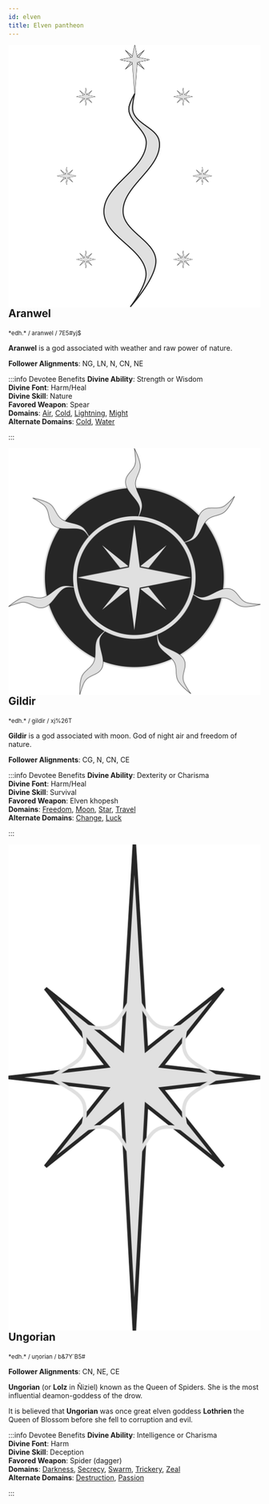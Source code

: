 ```yaml
---
id: elven
title: Elven pantheon
---
```


<img alt="Aranwel symbol" src="/img/gods/aranwel.svg" align="right" class="god-img"/>

## Aranwel
<!-- aran gwelu -->

<small>
*edh.*  / aranwel / <span class="tengwar-elf-font">7E5#yj$</span>  
</small>

**Aranwel** is a god associated with weather and raw power of nature.

**Follower Alignments**: NG, LN, N, CN, NE

:::info Devotee Benefits
**Divine Ability**: Strength or Wisdom  
**Divine Font**: Harm/Heal  
**Divine Skill**: Nature  
**Favored Weapon**: Spear  
**Domains**: [Air](https://2e.aonprd.com/Domains.aspx?ID=2), [Cold](https://2e.aonprd.com/Domains.aspx?ID=41), [Lightning](https://2e.aonprd.com/Domains.aspx?ID=47), [Might](https://2e.aonprd.com/Domains.aspx?ID=20)  
**Alternate Domains**: [Cold](https://2e.aonprd.com/Domains.aspx?ID=41), [Water](https://2e.aonprd.com/Domains.aspx?ID=35)  
<!-- **Cleric Spells**: 1st: [*mage armor*](https://2e.aonprd.com/Spells.aspx?ID=176) -->
:::

<img alt="Gildir symbol" src="/img/gods/gildir.svg" align="right" class="god-img"/>

## Gildir

<small>
*edh.*  / gildir / <span class="tengwar-elf-font">xj%26T</span>  
</small>

**Gildir** is a god associated with moon. God of night air and freedom of nature.

**Follower Alignments**: CG, N, CN, CE

:::info Devotee Benefits
**Divine Ability**: Dexterity or Charisma  
**Divine Font**: Harm/Heal  
**Divine Skill**: Survival  
**Favored Weapon**: Elven khopesh  
**Domains**: [Freedom](https://2e.aonprd.com/Domains.aspx?ID=14), [Moon](https://2e.aonprd.com/Domains.aspx?ID=21), [Star](https://2e.aonprd.com/Domains.aspx?ID=52), [Travel](https://2e.aonprd.com/Domains.aspx?ID=30)  
**Alternate Domains**: [Change](https://2e.aonprd.com/Domains.aspx?ID=40), [Luck](https://2e.aonprd.com/Domains.aspx?ID=18)  
<!-- **Cleric Spells**: 1st: [*mage armor*](https://2e.aonprd.com/Spells.aspx?ID=176) -->
:::

<img alt="Ungorian symbol" src="/img/gods/ungorian.svg" align="right" class="god-img"/>

## Ungorian

<small>
*edh.*  / uŋorian / <span class="tengwar-elf-font">b&7Y`B5#</span>  
</small>

**Follower Alignments**: CN, NE, CE

**Ungorian** (or **Lolz** in Ñiziel) known as the Queen of Spiders. She is the most influential deamon-goddess of the drow.

It is believed that **Ungorian** was once great elven goddess **Lothrien** the Queen of Blossom before she fell to corruption and evil.

:::info Devotee Benefits
**Divine Ability**: Intelligence or Charisma  
**Divine Font**: Harm  
**Divine Skill**: Deception  
**Favored Weapon**: Spider (dagger)  
**Domains**: [Darkness](https://2e.aonprd.com/Domains.aspx?ID=6), [Secrecy](https://2e.aonprd.com/Domains.aspx?ID=28), [Swarm](https://2e.aonprd.com/Domains.aspx?ID=53), [Trickery](https://2e.aonprd.com/Domains.aspx?ID=31), [Zeal](https://2e.aonprd.com/Domains.aspx?ID=37)  
**Alternate Domains**: [Destruction](https://2e.aonprd.com/Domains.aspx?ID=8), [Passion](https://2e.aonprd.com/Domains.aspx?ID=25)  
<!-- **Cleric Spells**: 1st: [*mage armor*](https://2e.aonprd.com/Spells.aspx?ID=176) -->
:::
